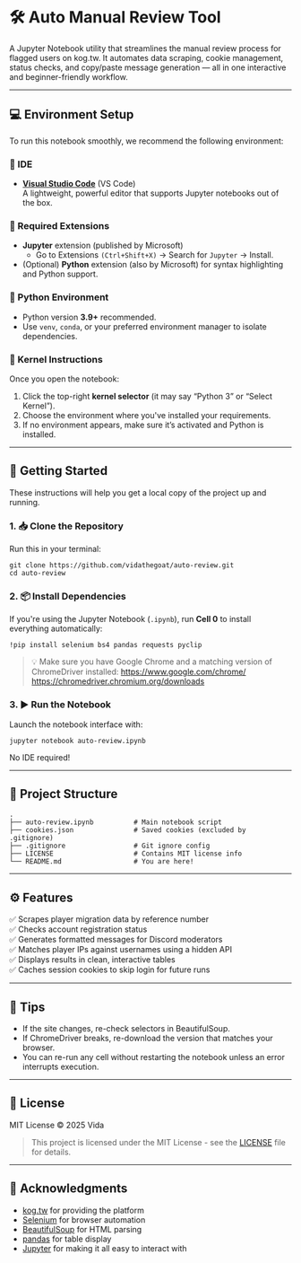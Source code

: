# 🛠️ Auto Manual Review Tool

A Jupyter Notebook utility that streamlines the manual review process for flagged users on kog.tw. It automates data scraping, cookie management, status checks, and copy/paste message generation — all in one interactive and beginner-friendly workflow.

---

## 💻 Environment Setup

To run this notebook smoothly, we recommend the following environment:

### 🧠 IDE
- **[Visual Studio Code](https://code.visualstudio.com/)** (VS Code)  
  A lightweight, powerful editor that supports Jupyter notebooks out of the box.

### 🧩 Required Extensions
- **Jupyter** extension (published by Microsoft)  
  - Go to Extensions `(Ctrl+Shift+X)` → Search for `Jupyter` → Install.
- (Optional) **Python** extension (also by Microsoft) for syntax highlighting and Python support.

### 🧪 Python Environment
- Python version **3.9+** recommended.
- Use `venv`, `conda`, or your preferred environment manager to isolate dependencies.

### 🔁 Kernel Instructions
Once you open the notebook:
1. Click the top-right **kernel selector** (it may say “Python 3” or “Select Kernel”).
2. Choose the environment where you've installed your requirements.
3. If no environment appears, make sure it’s activated and Python is installed.

---

## 🚀 Getting Started

These instructions will help you get a local copy of the project up and running.

### 1. 📥 Clone the Repository

Run this in your terminal:

    git clone https://github.com/vidathegoat/auto-review.git
    cd auto-review

### 2. 📦 Install Dependencies

If you're using the Jupyter Notebook (`.ipynb`), run **Cell 0** to install everything automatically:

    !pip install selenium bs4 pandas requests pyclip

> 💡 Make sure you have Google Chrome and a matching version of ChromeDriver installed:
> https://www.google.com/chrome/
> https://chromedriver.chromium.org/downloads

### 3. ▶️ Run the Notebook

Launch the notebook interface with:

    jupyter notebook auto-review.ipynb

No IDE required!

---

## 📁 Project Structure

    .
    ├── auto-review.ipynb          # Main notebook script
    ├── cookies.json               # Saved cookies (excluded by .gitignore)
    ├── .gitignore                 # Git ignore config
    ├── LICENSE                    # Contains MIT license info
    └── README.md                  # You are here!

---

## ⚙️ Features

✅ Scrapes player migration data by reference number  
✅ Checks account registration status  
✅ Generates formatted messages for Discord moderators  
✅ Matches player IPs against usernames using a hidden API  
✅ Displays results in clean, interactive tables  
✅ Caches session cookies to skip login for future runs  

---

## 🧠 Tips

- If the site changes, re-check selectors in BeautifulSoup.
- If ChromeDriver breaks, re-download the version that matches your browser.
- You can re-run any cell without restarting the notebook unless an error interrupts execution.

---

## 🧾 License

MIT License © 2025 Vida

> This project is licensed under the MIT License - see the [LICENSE](./LICENSE) file for details.

---

## 🙏 Acknowledgments

- [kog.tw](https://kog.tw) for providing the platform
- [Selenium](https://www.selenium.dev/) for browser automation
- [BeautifulSoup](https://www.crummy.com/software/BeautifulSoup/) for HTML parsing
- [pandas](https://pandas.pydata.org/) for table display
- [Jupyter](https://jupyter.org/) for making it all easy to interact with

